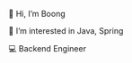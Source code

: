 👋 Hi, I’m Boong

👀 I’m interested in Java, Spring

💻 Backend Engineer


<!---
jbb9229/jbb9229 is a ✨ special ✨ repository because its `README.md` (this file) appears on your GitHub profile.
You can click the Preview link to take a look at your changes.
--->

